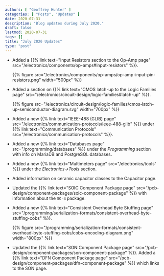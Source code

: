 ```yaml
---
authors: [ "Geoffrey Hunter" ]
categories: [ "Posts", "Updates" ]
date: 2020-07-31
description: "Blog updates during July 2020."
draft: false
lastmod: 2020-07-31
tags: []
title: "July 2020 Updates"
type: "post"
---
```


* Added a {{% link text="Input Resistors section to the Op-Amp page" src="/electronics/components/op-amps#input-resistors" %}}.

    {{% figure src="/electronics/components/op-amps/op-amp-input-pin-resistors.png" width="500px" %}}

* Added a section on {{% link text="CMOS latch-up to the Logic Families page" src="/electronics/circuit-design/logic-families#latch-up" %}}.

    {{% figure src="/electronics/circuit-design/logic-families/cmos-latch-up-semiconductor-diagram.svg" width="700px" %}}

* Added a new {{% link text="IEEE-488 (GLIB) page" src="/electronics/communication-protocols/ieee-488-glib" %}} under {{% link text="Communication Protocols" src="/electronics/communication-protocols" %}}. 

* Added a new {{% link text="Databases page" src="/programming/databases" %}} under the _Programming_ section with info on MariaDB and PostgreSQL databases.

* Added a new {{% link text="Multimeters page" src="/electronics/tools" %}} under the _Electronics->Tools_ section.

* Added information on ceramic capacitor classes to the Capacitor page.

* Updated the {{% link text="SOIC Component Package page" src="/pcb-design/component-packages/soic-component-package" %}} with information about the `SO-4` package.

* Added a new {{% link text="Consistent Overhead Byte Stuffing page" src="/programming/serialization-formats/consistent-overhead-byte-stuffing-cobs" %}}.

    {{% figure src="/programming/serialization-formats/consistent-overhead-byte-stuffing-cobs/cobs-encoding-diagram.png" width="800px" %}}

* Updated the {{% link text="SON Component Package page" src="/pcb-design/component-packages/son-component-package" %}}. Added a {{% link text="DFN Component Package page" src="/pcb-design/component-packages/dfn-component-package" %}} which links to the SON page.